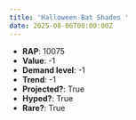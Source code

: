 ```yaml
---
title: 'Halloween Bat Shades '
date: 2025-08-06T00:00:00Z
---
```

- **RAP**: 10075
- **Value**: -1
- **Demand level**: -1
- **Trend**: -1
- **Projected?**: True
- **Hyped?**: True
- **Rare?**: True

